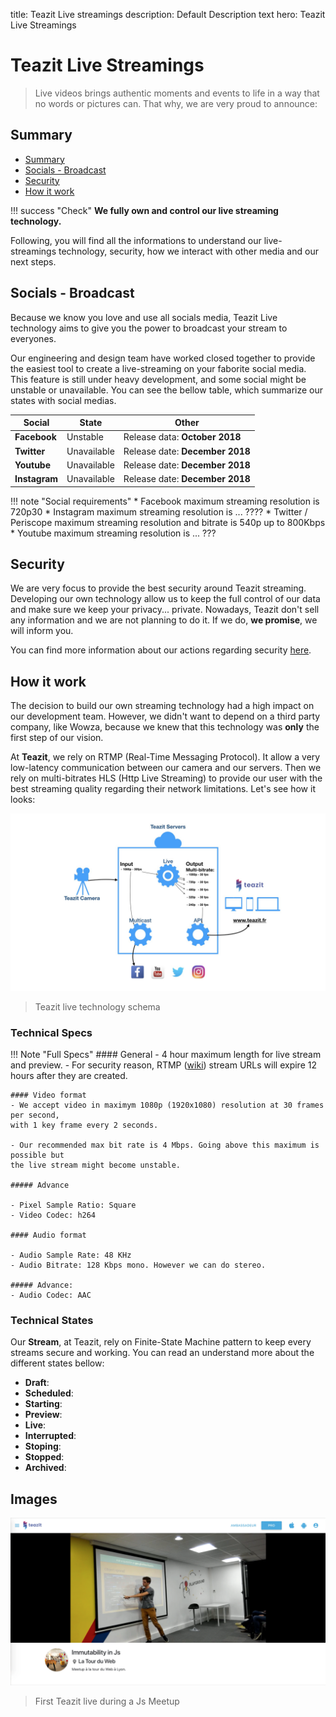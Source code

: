 title: Teazit Live streamings
description: Default Description text
hero: Teazit Live Streamings

# Teazit Live Streamings
> Live videos brings authentic moments and events to life in a way that no words or pictures can. That why, we are very proud to announce:

## Summary

- [Summary](#summary)
- [Socials - Broadcast](#socials-broadcast)
- [Security](#security)
- [How it work](#how-it-work)

!!! success "Check"
    **We fully own and control our live streaming technology.**

Following, you will find all the informations to understand our live-streamings technology, security, how we interact with other media and our next steps.

## Socials - Broadcast

Because we know you love and use all socials media, Teazit Live technology aims to give you the power to broadcast your stream to everyones.

Our engineering and design team have worked closed together to provide the easiest tool to create a live-streaming on your faborite social media. This feature is still under heavy development, and some social might be unstable or unavailable. You can see the bellow table, which summarize our states with social medias.

| Social | State | Other |
|--------|-------|-------|
| **Facebook** | Unstable | Release data:  **October 2018** |
| **Twitter** | Unavailable | Release date: **December 2018** |
| **Youtube** | Unavailable | Release date: **December 2018** |
| **Instagram** | Unavailable | Release date: **December 2018** |

!!! note "Social requirements"
    * Facebook maximum streaming resolution is 720p30
    * Instagram maximum streaming resolution is ... ????
    * Twitter / Periscope maximum streaming resolution and bitrate is 540p up to 800Kbps
    * Youtube maximum streaming resolution is ... ???

## Security

We are very focus to provide the best security around Teazit streaming. Developing
our own technology allow us to keep the full control of our data and make sure
we keep your privacy... private. Nowadays, Teazit don't sell any information and
we are not planning to do it. If we do, **we promise**, we will inform you.

You can find more information about our actions regarding security
[here](/security).

## How it work

The decision to build our own streaming technology had a high impact on our development team. However, we didn't want to depend on a third party company, like Wowza, because we knew that this technology was **only** the first step of our vision.

At **Teazit**, we rely on RTMP (Real-Time Messaging Protocol). It allow a very low-latency communication between our camera and our servers. Then we rely on multi-bitrates HLS (Http Live Streaming) to provide our user with the best streaming quality regarding their network limitations. Let's see how it looks:

![teazit-live-schema](../assets/teazit-images/teazit-images.001.jpeg)
> Teazit live technology schema

### Technical Specs

!!! Note "Full Specs"
    #### General
    - 4 hour maximum length for live stream and preview.
    - For security reason, RTMP ([wiki]("https://en.wikipedia.org/wiki/Real-Time_Messaging_Protocol")) stream URLs will expire 12 hours after they are created.

    #### Video format
    - We accept video in maximym 1080p (1920x1080) resolution at 30 frames per second,
    with 1 key frame every 2 seconds.

    - Our recommended max bit rate is 4 Mbps. Going above this maximum is possible but
    the live stream might become unstable.

    ##### Advance

    - Pixel Sample Ratio: Square
    - Video Codec: h264

    #### Audio format

    - Audio Sample Rate: 48 KHz
    - Audio Bitrate: 128 Kbps mono. However we can do stereo.

    ##### Advance:
    - Audio Codec: AAC

### Technical States

Our **Stream**, at Teazit, rely on Finite-State Machine pattern to keep every
streams secure and working. You can read an understand more about the different states bellow:

- **Draft**:
- **Scheduled**:
- **Starting**:
- **Preview**:
- **Live**:
- **Interrupted**:
- **Stoping**:
- **Stopped**:
- **Archived**:

## Images

![](../assets/images/teazit-live-web-ui.png "This is a title")
> First Teazit live during a Js Meetup
